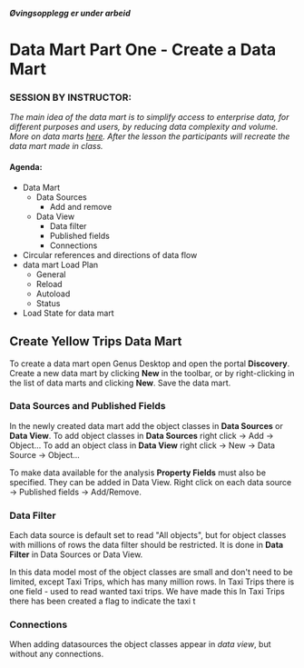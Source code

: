 
**_Øvingsopplegg er under arbeid_**

# Data Mart Part One - Create a Data Mart

### SESSION BY INSTRUCTOR: 

_The main idea of the data mart is to simplify access to enterprise data, for different purposes and users, by reducing data complexity and volume. More on data marts [here](https://docs.genus.no/users/analyze-report-and-discover/data-marts/getting-started.html). After the lesson the participants will recreate the data mart made in class._

#### Agenda:

- Data Mart 
    - Data Sources
        - Add and remove
    - Data View 
        - Data filter
        - Published fields
        - Connections 
- Circular references and directions of data flow
- data mart Load Plan
    - General
    - Reload
    - Autoload 
    - Status
- Load State for data mart

## Create Yellow Trips Data Mart

To create a data mart open Genus Desktop and open the portal **Discovery**. Create a new data mart by clicking **New** in the toolbar, or by right-clicking in the list of data marts and clicking **New**. Save the data mart. 

### Data Sources and Published Fields

In the newly created data mart add the object classes in **Data Sources** or **Data View**. To add object classes in **Data Sources** right click -> Add -> Object... To add an object class in **Data View** right click -> New -> Data Source -> Object... 

To make data available for the analysis **Property Fields** must also be specified. They can be added in Data View. Right click on each data source -> Published fields -> Add/Remove.  

### Data Filter

Each data source is default set to read "All objects", but for object classes with millions of rows the data filter should be restricted. It is done in **Data Filter** in Data Sources or Data View.  

In this data model most of the object classes are small and don't need to be limited, except Taxi Trips, which has many million rows. In Taxi Trips there is one field -  used to read wanted taxi trips. We have made  this In Taxi Trips there has been  created a flag to indicate the taxi t

### Connections

When adding datasources the object classes appear in _data view_, but without any connections. 

